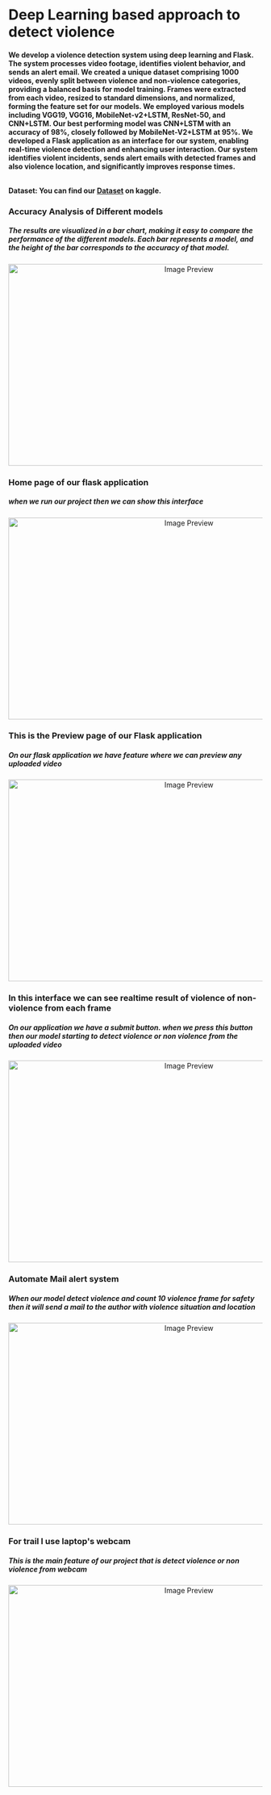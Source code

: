<h1>Deep Learning based approach to detect violence</h1>
<h4>We develop a violence detection system using deep learning and Flask. The system processes video footage, identifies violent behavior, and sends an alert email. We created a unique dataset comprising 1000 videos, evenly split between violence and non-violence categories, providing a balanced basis for model training. Frames were extracted from each video, resized to standard dimensions, and normalized, forming the feature set for our models. We employed various models including VGG19, VGG16, MobileNet-v2+LSTM, ResNet-50, and CNN+LSTM. Our best performing model was CNN+LSTM with an accuracy of 98%, closely followed by MobileNet-V2+LSTM at 95%. We developed a Flask application as an interface for our system, enabling real-time violence detection and enhancing user interaction. Our system identifies violent incidents, sends alert emails with detected frames and also violence location, and significantly improves response times.<br><br>
    
Dataset: You can find our [Dataset](https://www.kaggle.com/datasets/mehedihasannirob/violence-detection-1000-videos) on kaggle.
</h4>
<h3>Accuracy Analysis of Different models</h3>
<h5>The results are visualized in a bar chart, making it easy to compare the performance of the different models. Each bar represents a model, and the height of the bar corresponds to the accuracy of that model.</h5>
<div style="text-align:center;">
    <img src="https://github.com/Nirob-0812/Violence-Detection/assets/75689692/1fca968a-b7ab-46ef-a114-7d451a8f6c8a" alt="Image Preview" width="700" height="400">
</div>
<h3>Home page of our flask application</h3>
<h5>when we run our project then we can show this interface</h5>
<div style="text-align:center;">
    <img src="https://github.com/Nirob-0812/Violence-Detection/assets/75689692/53c78495-62de-49af-ab06-8f278a1ddc12" alt="Image Preview" width="700" height="400">
</div>

<h3>This is the Preview page of our Flask application</h3>
<h5>On our flask application we have feature where we can preview any uploaded video</h5>
<div style="text-align:center;">
    <img src="https://github.com/Nirob-0812/Violence-Detection/assets/75689692/4fe54f72-dfca-45b0-887e-457b7c3da108" alt="Image Preview" width="700" height="400">
</div>
<h3>In this interface we can see realtime result of violence of non-violence from each frame</h3>
<h5>On our application we have a submit button. when we press this button then our model starting to detect violence or non violence from the uploaded video</h5>
<div style="text-align:center;">
    <img src="https://github.com/Nirob-0812/Violence-Detection/assets/75689692/d03514ac-5d15-42e0-af84-312e2ea76900" alt="Image Preview" width="700" height="400">
</div>
<h3>Automate Mail alert system</h3>
<h5>When our model detect violence and count 10 violence frame for safety then it will send a mail to the author with violence situation and location</h5>
<div style="text-align:center;">
    <img src="https://github.com/Nirob-0812/Violence-Detection/assets/75689692/7719e947-b187-4ce8-b3da-34364545584c" alt="Image Preview" width="700" height="400">
</div>
<h3>For trail I use laptop's webcam</h3>
<h5>This is the main feature of our project that is detect violence or non violence from webcam</h5>
<div style="text-align:center;">
    <img src="https://github.com/Nirob-0812/Violence-Detection/assets/75689692/793c8995-3c7b-4d11-b600-c93d9c931380" alt="Image Preview" width="700" height="400">
</div>


